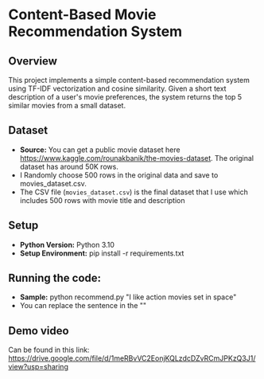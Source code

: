 # Content-Based Movie Recommendation System

## Overview
This project implements a simple content-based recommendation system using TF-IDF vectorization and cosine similarity. Given a short text description of a user's movie preferences, the system returns the top 5 similar movies from a small dataset.

## Dataset
- **Source:** You can get a public movie dataset here https://www.kaggle.com/rounakbanik/the-movies-dataset. The original dataset has around 50K rows.
- I Randomly choose 500 rows in the original data and save to movies_dataset.csv.
- The CSV file (`movies_dataset.csv`) is the final dataset that I use which includes 500 rows with movie title and description

## Setup
- **Python Version:** Python 3.10
- **Setup Environment:** pip install -r requirements.txt

## Running the code:
- **Sample:** python recommend.py  "I like action movies set in space"
- You can replace the sentence in the ""

## Demo video
Can be found in this link: https://drive.google.com/file/d/1meRBvVC2EonjKQLzdcDZvRCmJPKzQ3J1/view?usp=sharing
